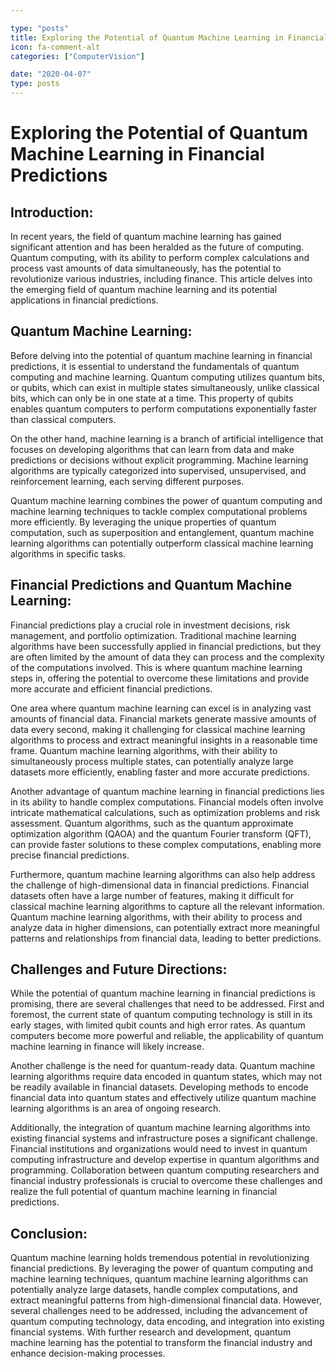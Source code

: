 ```yaml
---

type: "posts"
title: Exploring the Potential of Quantum Machine Learning in Financial Predictions
icon: fa-comment-alt
categories: ["ComputerVision"]

date: "2020-04-07"
type: posts
---
```





# Exploring the Potential of Quantum Machine Learning in Financial Predictions

## Introduction:
In recent years, the field of quantum machine learning has gained significant attention and has been heralded as the future of computing. Quantum computing, with its ability to perform complex calculations and process vast amounts of data simultaneously, has the potential to revolutionize various industries, including finance. This article delves into the emerging field of quantum machine learning and its potential applications in financial predictions.

## Quantum Machine Learning:
Before delving into the potential of quantum machine learning in financial predictions, it is essential to understand the fundamentals of quantum computing and machine learning. Quantum computing utilizes quantum bits, or qubits, which can exist in multiple states simultaneously, unlike classical bits, which can only be in one state at a time. This property of qubits enables quantum computers to perform computations exponentially faster than classical computers.

On the other hand, machine learning is a branch of artificial intelligence that focuses on developing algorithms that can learn from data and make predictions or decisions without explicit programming. Machine learning algorithms are typically categorized into supervised, unsupervised, and reinforcement learning, each serving different purposes.

Quantum machine learning combines the power of quantum computing and machine learning techniques to tackle complex computational problems more efficiently. By leveraging the unique properties of quantum computation, such as superposition and entanglement, quantum machine learning algorithms can potentially outperform classical machine learning algorithms in specific tasks.

## Financial Predictions and Quantum Machine Learning:
Financial predictions play a crucial role in investment decisions, risk management, and portfolio optimization. Traditional machine learning algorithms have been successfully applied in financial predictions, but they are often limited by the amount of data they can process and the complexity of the computations involved. This is where quantum machine learning steps in, offering the potential to overcome these limitations and provide more accurate and efficient financial predictions.

One area where quantum machine learning can excel is in analyzing vast amounts of financial data. Financial markets generate massive amounts of data every second, making it challenging for classical machine learning algorithms to process and extract meaningful insights in a reasonable time frame. Quantum machine learning algorithms, with their ability to simultaneously process multiple states, can potentially analyze large datasets more efficiently, enabling faster and more accurate predictions.

Another advantage of quantum machine learning in financial predictions lies in its ability to handle complex computations. Financial models often involve intricate mathematical calculations, such as optimization problems and risk assessment. Quantum algorithms, such as the quantum approximate optimization algorithm (QAOA) and the quantum Fourier transform (QFT), can provide faster solutions to these complex computations, enabling more precise financial predictions.

Furthermore, quantum machine learning algorithms can also help address the challenge of high-dimensional data in financial predictions. Financial datasets often have a large number of features, making it difficult for classical machine learning algorithms to capture all the relevant information. Quantum machine learning algorithms, with their ability to process and analyze data in higher dimensions, can potentially extract more meaningful patterns and relationships from financial data, leading to better predictions.

## Challenges and Future Directions:
While the potential of quantum machine learning in financial predictions is promising, there are several challenges that need to be addressed. First and foremost, the current state of quantum computing technology is still in its early stages, with limited qubit counts and high error rates. As quantum computers become more powerful and reliable, the applicability of quantum machine learning in finance will likely increase.

Another challenge is the need for quantum-ready data. Quantum machine learning algorithms require data encoded in quantum states, which may not be readily available in financial datasets. Developing methods to encode financial data into quantum states and effectively utilize quantum machine learning algorithms is an area of ongoing research.

Additionally, the integration of quantum machine learning algorithms into existing financial systems and infrastructure poses a significant challenge. Financial institutions and organizations would need to invest in quantum computing infrastructure and develop expertise in quantum algorithms and programming. Collaboration between quantum computing researchers and financial industry professionals is crucial to overcome these challenges and realize the full potential of quantum machine learning in financial predictions.

## Conclusion:
Quantum machine learning holds tremendous potential in revolutionizing financial predictions. By leveraging the power of quantum computing and machine learning techniques, quantum machine learning algorithms can potentially analyze large datasets, handle complex computations, and extract meaningful patterns from high-dimensional financial data. However, several challenges need to be addressed, including the advancement of quantum computing technology, data encoding, and integration into existing financial systems. With further research and development, quantum machine learning has the potential to transform the financial industry and enhance decision-making processes.